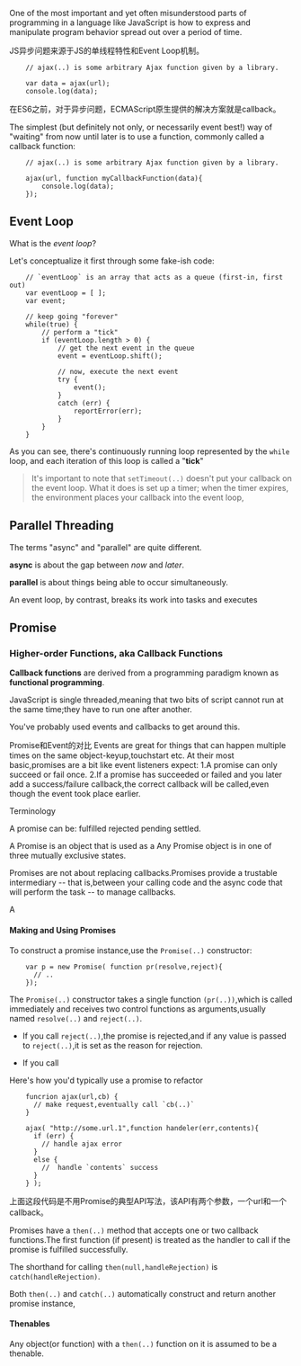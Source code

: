 One of the most important and yet often misunderstood parts of programming in a language like JavaScript is how to express and manipulate program behavior spread out over a period of time.

JS异步问题来源于JS的单线程特性和Event Loop机制。
    
        // ajax(..) is some arbitrary Ajax function given by a library.
        
        var data = ajax(url);
        console.log(data);
        
在ES6之前，对于异步问题，ECMAScript原生提供的解决方案就是callback。
    
The simplest (but definitely not only, or necessarily event best!) way of "waiting" from now until later is to use a function, commonly called a callback function:
    
        // ajax(..) is some arbitrary Ajax function given by a library.
        
        ajax(url, function myCallbackFunction(data){
            console.log(data);
        });

## Event Loop

What is the *event loop*?

Let's conceptualize it first through some fake-ish code:

        // `eventLoop` is an array that acts as a queue (first-in, first out)
        var eventLoop = [ ];
        var event;
        
        // keep going "forever"
        while(true) {
            // perform a "tick"
            if (eventLoop.length > 0) {
                // get the next event in the queue
                event = eventLoop.shift();
        
                // now, execute the next event
                try {
                    event();
                }
                catch (err) {
                    reportError(err);
                }
            }
        }
        
As you can see, there's continuously running loop represented by the `while` loop, and each iteration of this loop is called a "**tick**"

> It's important to note that `setTimeout(..)` doesn't put your callback on the event loop. What it does is set up a timer; when the timer expires, the environment places your callback into the event loop,

## Parallel Threading

The terms "async" and "parallel" are quite different.

**async** is about the gap between *now* and *later*.

**parallel** is about things being able to occur simultaneously.

An event loop, by contrast, breaks its work into tasks and executes

## Promise

### Higher-order Functions, aka Callback Functions

**Callback functions** are derived from a programming  paradigm known as **functional programming**.



JavaScript is single threaded,meaning that two bits of script cannot run at the same time;they have to run one after another.

You've probably used events and callbacks to get around this.

Promise和Event的对比
Events are great for things that can happen multiple times on the same object-keyup,touchstart etc.
At their most basic,promises are a bit like event listeners expect:
1.A promise can only succeed or fail once.
2.If a promise has succeeded or failed and you later add a success/failure callback,the correct callback will be called,even though the event took place earlier.

Terminology

A promise can be: fulfilled rejected pending settled.

A Promise is an object that is used as a 
Any Promise object is in one of three mutually exclusive states.


Promises are not about replacing callbacks.Promises provide a trustable intermediary -- that is,between your calling code and the async code that will perform the task -- to manage callbacks.

A 

#### Making and Using Promises

To construct a promise instance,use the `Promise(..)` constructor:

        var p = new Promise( function pr(resolve,reject){
          // ..
        });
    
The `Promise(..)` constructor takes a single function `(pr(..))`,which is called immediately and receives two control functions as arguments,usually named `resolve(..)` and `reject(..)`.

- If you call `reject(..)`,the promise is rejected,and if any value is passed to `reject(..)`,it is set as the reason for rejection.
    
- If you call 

Here's how you'd typically use a promise to refactor

        funcrion ajax(url,cb) {
          // make request,eventually call `cb(..)`
        }
        
        ajax( "http://some.url.1",function handeler(err,contents){
          if (err) {
            // handle ajax error
          }
          else {
            //  handle `contents` success
          }
        } );
    
上面这段代码是不用Promise的典型API写法，该API有两个参数，一个url和一个callback。
  

Promises have a `then(..)` method that accepts one or two callback functions.The first function (if present) is treated as the handler to call if the promise is fulfilled successfully.

The shorthand for calling `then(null,handleRejection)` is `catch(handleRejection)`.

Both `then(..)` and `catch(..)` automatically construct and return another promise instance,

#### Thenables

Any object(or function)  with a `then(..)` function on it is assumed to be a thenable.
